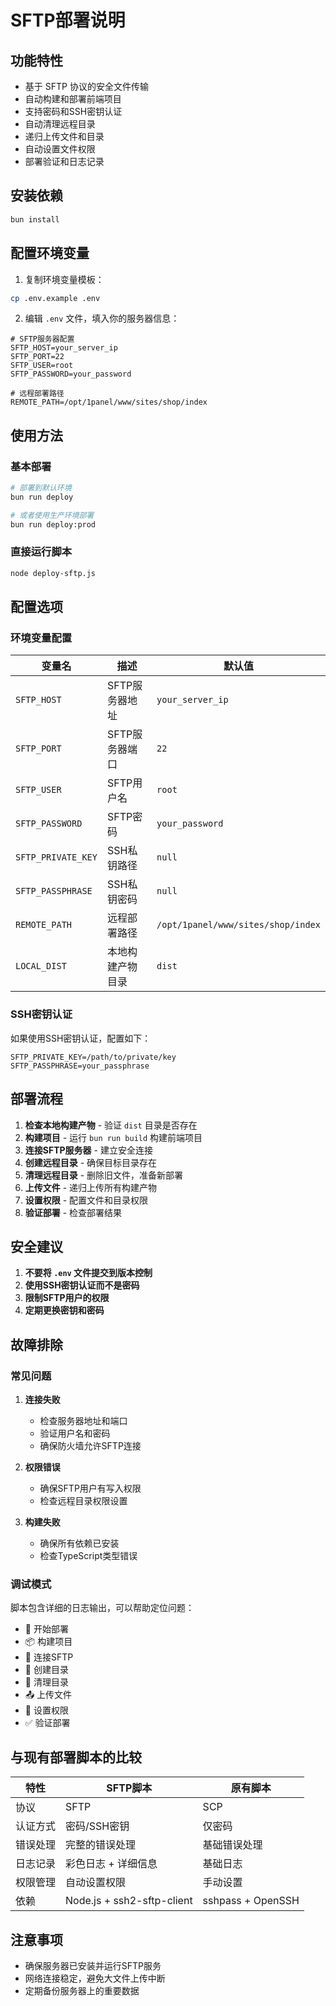 # SFTP部署说明

## 功能特性

- 基于 SFTP 协议的安全文件传输
- 自动构建和部署前端项目
- 支持密码和SSH密钥认证
- 自动清理远程目录
- 递归上传文件和目录
- 自动设置文件权限
- 部署验证和日志记录

## 安装依赖

```bash
bun install
```

## 配置环境变量

1. 复制环境变量模板：
```bash
cp .env.example .env
```

2. 编辑 `.env` 文件，填入你的服务器信息：
```env
# SFTP服务器配置
SFTP_HOST=your_server_ip
SFTP_PORT=22
SFTP_USER=root
SFTP_PASSWORD=your_password

# 远程部署路径
REMOTE_PATH=/opt/1panel/www/sites/shop/index
```

## 使用方法

### 基本部署

```bash
# 部署到默认环境
bun run deploy

# 或者使用生产环境部署
bun run deploy:prod
```

### 直接运行脚本

```bash
node deploy-sftp.js
```

## 配置选项

### 环境变量配置

| 变量名 | 描述 | 默认值 |
|--------|------|--------|
| `SFTP_HOST` | SFTP服务器地址 | `your_server_ip` |
| `SFTP_PORT` | SFTP服务器端口 | `22` |
| `SFTP_USER` | SFTP用户名 | `root` |
| `SFTP_PASSWORD` | SFTP密码 | `your_password` |
| `SFTP_PRIVATE_KEY` | SSH私钥路径 | `null` |
| `SFTP_PASSPHRASE` | SSH私钥密码 | `null` |
| `REMOTE_PATH` | 远程部署路径 | `/opt/1panel/www/sites/shop/index` |
| `LOCAL_DIST` | 本地构建产物目录 | `dist` |

### SSH密钥认证

如果使用SSH密钥认证，配置如下：
```env
SFTP_PRIVATE_KEY=/path/to/private/key
SFTP_PASSPHRASE=your_passphrase
```

## 部署流程

1. **检查本地构建产物** - 验证 `dist` 目录是否存在
2. **构建项目** - 运行 `bun run build` 构建前端项目
3. **连接SFTP服务器** - 建立安全连接
4. **创建远程目录** - 确保目标目录存在
5. **清理远程目录** - 删除旧文件，准备新部署
6. **上传文件** - 递归上传所有构建产物
7. **设置权限** - 配置文件和目录权限
8. **验证部署** - 检查部署结果

## 安全建议

1. **不要将 `.env` 文件提交到版本控制**
2. **使用SSH密钥认证而不是密码**
3. **限制SFTP用户的权限**
4. **定期更换密钥和密码**

## 故障排除

### 常见问题

1. **连接失败**
   - 检查服务器地址和端口
   - 验证用户名和密码
   - 确保防火墙允许SFTP连接

2. **权限错误**
   - 确保SFTP用户有写入权限
   - 检查远程目录权限设置

3. **构建失败**
   - 确保所有依赖已安装
   - 检查TypeScript类型错误

### 调试模式

脚本包含详细的日志输出，可以帮助定位问题：
- 🚀 开始部署
- 📦 构建项目
- 🔌 连接SFTP
- 📁 创建目录
- 🧹 清理目录
- 📤 上传文件
- 🔐 设置权限
- ✅ 验证部署

## 与现有部署脚本的比较

| 特性 | SFTP脚本 | 原有脚本 |
|------|----------|----------|
| 协议 | SFTP | SCP |
| 认证方式 | 密码/SSH密钥 | 仅密码 |
| 错误处理 | 完整的错误处理 | 基础错误处理 |
| 日志记录 | 彩色日志 + 详细信息 | 基础日志 |
| 权限管理 | 自动设置权限 | 手动设置 |
| 依赖 | Node.js + ssh2-sftp-client | sshpass + OpenSSH |

## 注意事项

- 确保服务器已安装并运行SFTP服务
- 网络连接稳定，避免大文件上传中断
- 定期备份服务器上的重要数据